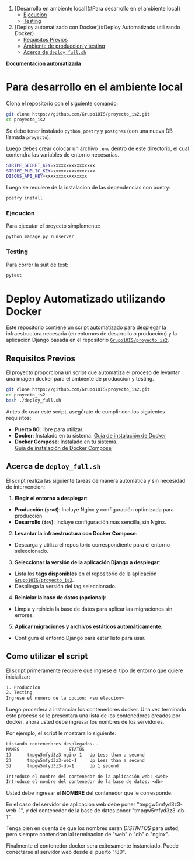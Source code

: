
1. [Desarrollo en ambiente local](#Para desarrollo en el ambiente local)
    * [Ejecucion](#ejecucion)
    * [Testing](#testing)
2. [Deploy automatizado con Docker](#Deploy Automatizado utilizando Docker)
    * [Requisitos Previos](#requisitos-previos)
    * [Ambiente de produccion y testing](#ambiente-de-produccion-y-testing)
    * [Acerca de `deploy_full.sh`](#acerca-de-`deploy_full.sh`)

**[Documentacion automatizada](https://grupo10is.github.io/proyecto_is2/)**

# Para desarrollo en el ambiente local

Clona el repositorio con el siguiente comando:
```bash
git clone https://github.com/Grupo10IS/proyecto_is2.git 
cd proyecto_is2
```

Se debe tener instalado `python`, `poetry` y `postgres` (con una nueva DB llamada `proyecto`).

Luego debes crear colocar un archivo `.env` dentro de este directorio, el cual contendra las
variables de entorno necesarias.

```bash
STRIPE_SECRET_KEY=xxxxxxxxxxxxxxxx
STRIPE_PUBLIC_KEY=xxxxxxxxxxxxxxxx
DISQUS_API_KEY=xxxxxxxxxxxxxxxx
```

Luego se requiere de la instalacion de las dependencias con poetry:

```bash
poetry install
```

### Ejecucion

Para ejecutar el proyecto simplemente:
```bash
python manage.py runserver
```

### Testing

Para correr la suit de test:

```bash
pytest
```

# Deploy Automatizado utilizando Docker

Este repositorio contiene un script automatizado para desplegar la infraestructura necesaria
(en entornos de desarrollo o producción) y la aplicación Django basada en el repositorio
[`Grupo10IS/proyecto_is2`](https://github.com/Grupo10IS/proyecto_is2).

## Requisitos Previos

El proyecto proporciona un script que automatiza el proceso de levantar una imagen docker para
el ambiente de produccion y testing.

```bash
git clone https://github.com/Grupo10IS/proyecto_is2.git
cd proyecto_is2
bash ./deploy_full.sh
```

Antes de usar este script, asegúrate de cumplir con los siguientes requisitos:

- **Puerto 80**:
  libre para utilizar.
- **Docker**:
  Instalado en tu sistema.
  [Guía de instalación de Docker](https://docs.docker.com/get-docker/)
- **Docker Compose**:
  Instalado en tu sistema.
  [Guía de instalación de Docker Compose](https://docs.docker.com/compose/install/)

## Acerca  de `deploy_full.sh`

  El script realiza las siguiente tareas de manera automatica y sin necesidad de intervencion:

  1. **Elegir el entorno a desplegar**:
  - **Producción (`prod`)**:
    Incluye Nginx y configuración optimizada para producción.
  - **Desarrollo (`dev`)**:
    Incluye configuración más sencilla, sin Nginx.

  2. **Levantar la infraestructura con Docker Compose**:
  - Descarga y utiliza el repositorio correspondiente para el entorno seleccionado.

  3. **Seleccionar la versión de la aplicación Django a desplegar**:
  - Lista los **tags disponibles** en el repositorio de la aplicación
    [`Grupo10IS/proyecto_is2`](https://github.com/Grupo10IS/proyecto_is2).
  - Despliega la versión del tag seleccionado.

  4. **Reiniciar la base de datos (opcional)**:
  - Limpia y reinicia la base de datos para aplicar las migraciones sin errores.

  5. **Aplicar migraciones y archivos estáticos automáticamente**:
  - Configura el entorno Django para estar listo para usar.

## Como utilizar el script

El script primeramente requiere que ingrese el tipo de entorno que quiere inicializar:

```txt
1. Produccion
2. Testing
Ingrese el numero de la opcion: <su eleccion> 
```

Luego procedera a instanciar los contenedores docker.
Una vez terminado este proceso se le presentara una lista de los contenedores creados por
docker, ahora usted debe ingresar los nombres de los servidores. 

Por ejemplo, el script le mostrara lo siguiente:

```txt
Listando contenedores desplegados...
NAMES                   STATUS
1)      tmpgw5mfyd3z3-nginx-1   Up Less than a second
2)      tmpgw5mfyd3z3-web-1     Up Less than a second
3)      tmpgw5mfyd3z3-db-1      Up 1 second

Introduce el nombre del contenedor de la aplicación web: <web>
Introduce el nombre del contenedor de la base de datos: <db>
```

Usted debe ingresar el **NOMBRE** del contenedor que le corresponde.

En el caso del servidor de aplicacion web debe poner "tmpgw5mfyd3z3-web-1", y del contenedor de
la base de datos poner "tmpgw5mfyd3z3-db-1".

Tenga bien en cuenta de que los nombres seran *DISTINTOS* para usted, pero siempre contendran
lal terminacion de "web" o "db" o "nginx".

Finalmente el contenedor docker sera exitosamente instanciado.
Puede conectarse al servidor web desde el puerto ":80".
